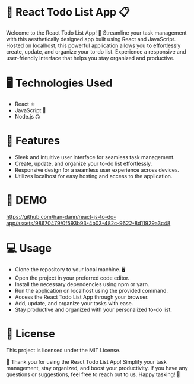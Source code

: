 # 📝 React Todo List App 📋
Welcome to the React Todo List App! 🌟 Streamline your task management with this aesthetically designed app built using React and JavaScript. Hosted on localhost, this powerful application allows you to effortlessly create, update, and organize your to-do list. Experience a responsive and user-friendly interface that helps you stay organized and productive.

# 🖥️ Technologies Used
- React ⚛️
- JavaScript 🚀
- Node.js ☊

# 🚀 Features
- Sleek and intuitive user interface for seamless task management.
- Create, update, and organize your to-do list effortlessly.
- Responsive design for a seamless user experience across devices.
- Utilizes localhost for easy hosting and access to the application.

# 👾 DEMO

https://github.com/han-dann/react-js-to-do-app/assets/98670479/0f593b93-4b03-482c-9622-8d11929a3c48

# 💻 Usage
- Clone the repository to your local machine. 🖥️
- Open the project in your preferred code editor.
- Install the necessary dependencies using npm or yarn.
- Run the application on localhost using the provided command.
- Access the React Todo List App through your browser.
- Add, update, and organize your tasks with ease.
- Stay productive and organized with your personalized to-do list.

# 📝 License
This project is licensed under the MIT License.

🌟 Thank you for using the React Todo List App! Simplify your task management, stay organized, and boost your productivity. If you have any questions or suggestions, feel free to reach out to us. Happy tasking! 🚀







